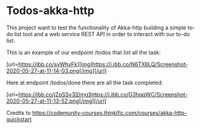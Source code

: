 # Todos-akka-http

This project want to test the functionality of Akka-http building a simple to-do list tool and a web service REST API in order to interact with our to-do list.

This is an example of our endpoint /todos that list all the task:

[url=https://ibb.co/svWhvFk][img]https://i.ibb.co/N6TX6LQ/Screenshot-2020-05-27-at-11-14-03.png[/img][/url]

Here at endpoint /todos/done there are all the task completed:

[url=https://ibb.co/jZpSSy3][img]https://i.ibb.co/G3hqqWC/Screenshot-2020-05-27-at-11-13-52.png[/img][/url]


Credits to https://codemunity-courses.thinkific.com/courses/akka-http-quickstart
